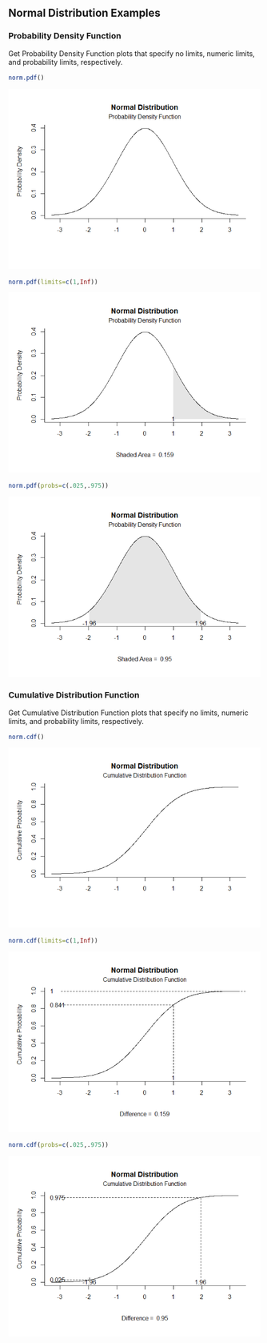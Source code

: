 
## Normal Distribution Examples

### Probability Density Function

Get Probability Density Function plots that specify no limits, numeric limits, and probability limits, respectively.

```r
norm.pdf()
```

![](figures/normPDF-1.png)<!-- -->

```r
norm.pdf(limits=c(1,Inf))
```

![](figures/normPDF-2.png)<!-- -->

```r
norm.pdf(probs=c(.025,.975))
```

![](figures/normPDF-3.png)<!-- -->

### Cumulative Distribution Function

Get Cumulative Distribution Function plots that specify no limits, numeric limits, and probability limits, respectively.

```r
norm.cdf()
```

![](figures/normCDF-1.png)<!-- -->

```r
norm.cdf(limits=c(1,Inf))
```

![](figures/normCDF-2.png)<!-- -->

```r
norm.cdf(probs=c(.025,.975))
```

![](figures/normCDF-3.png)<!-- -->
